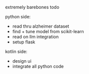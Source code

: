 extremely barebones todo

python side: 
- read thru alzheimer dataset
- find + tune model from scikit-learn
- read on llm integration
- setup flask

kotlin side: 
- design ui
- integrate all python code
